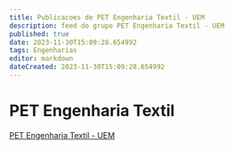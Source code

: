 ```yaml
---
title: Publicacoes de PET Engenharia Textil - UEM 
description: feed do grupo PET Engenharia Textil - UEM
published: true
date: 2023-11-30T15:09:28.654992
tags: Engenharias
editor: markdown
dateCreated: 2023-11-30T15:09:28.654992
---
```


# PET Engenharia Textil
[PET Engenharia Textil - UEM](/grupo/146PETEngenhariaTextilUEM.md)